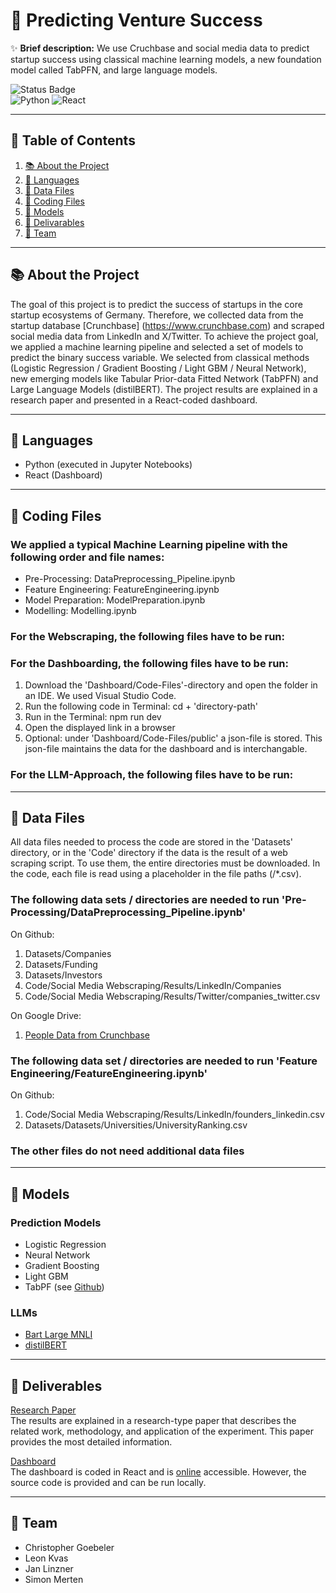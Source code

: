 # 🚀 Predicting Venture Success

✨ **Brief description:** We use Cruchbase and social media data to predict startup success using classical machine learning models, a new foundation model called TabPFN, and large language models.

![Status Badge](https://img.shields.io/badge/status-active-green.svg)  
![Python](https://img.shields.io/badge/python-3.12-blue)
![React](https://img.shields.io/badge/react-17.0.2-blue)

---

## 📖 Table of Contents

1. [📚 About the Project](#about-the-project)
2. [💬 Languages](#languages)
3. [🔢 Data Files](#data-files)
4. [🐍 Coding Files](#coding-files)
5. [🧠 Models](#models)
6. [📎 Delivarables](#delivarables)
7. [🧑 Team](#team)

---

## 📚 About the Project

The goal of this project is to predict the success of startups in the core startup ecosystems of Germany. Therefore, we collected data from the startup database [Crunchbase] (https://www.crunchbase.com) and scraped social media data from LinkedIn and X/Twitter. To achieve the project goal, we applied a machine learning pipeline and selected a set of models to predict the binary success variable. We selected from classical methods (Logistic Regression / Gradient Boosting / Light GBM / Neural Network), new emerging models like Tabular Prior-data Fitted Network (TabPFN) and Large Language Models (distilBERT). The project results are explained in a research paper and presented in a React-coded dashboard.

---

## 💬 Languages

* Python (executed in Jupyter Notebooks)
* React (Dashboard)

---

## 🐍 Coding Files

### We applied a typical Machine Learning pipeline with the following order and file names:

* Pre-Processing: DataPreprocessing_Pipeline.ipynb
* Feature Engineering: FeatureEngineering.ipynb
* Model Preparation: ModelPreparation.ipynb
* Modelling: Modelling.ipynb

### For the Webscraping, the following files have to be run:


### For the Dashboarding, the following files have to be run:

1. Download the 'Dashboard/Code-Files'-directory and open the folder in an IDE. We used Visual Studio Code.
2. Run the following code in Terminal: cd + 'directory-path'
3. Run in the Terminal: npm run dev
4. Open the displayed link in a browser
5. Optional: under 'Dashboard/Code-Files/public' a json-file is stored. This json-file maintains the data for the dashboard and is interchangable.

   
### For the LLM-Approach, the following files have to be run:




---

## 🔢 Data Files

All data files needed to process the code are stored in the 'Datasets' directory, or in the 'Code' directory if the data is the result of a web scraping script. To use them, the entire directories must be downloaded. In the code, each file is read using a placeholder in the file paths (/*.csv). 

### The following data sets / directories are needed to run 'Pre-Processing/DataPreprocessing_Pipeline.ipynb'

On Github:
1. Datasets/Companies
2. Datasets/Funding
3. Datasets/Investors
4. Code/Social Media Webscraping/Results/LinkedIn/Companies
5. Code/Social Media Webscraping/Results/Twitter/companies_twitter.csv

On Google Drive:
1. [People Data from Crunchbase](https://drive.google.com/file/d/1hDpWc7DjrCUaiS1QdBTeA14Yq5JOXwew/view?usp=share_link)

### The following data set / directories are needed to run 'Feature Engineering/FeatureEngineering.ipynb'

On Github:
1. Code/Social Media Webscraping/Results/LinkedIn/founders_linkedin.csv
2. Datasets/Datasets/Universities/UniversityRanking.csv

### The other files do not need additional data files

---

## 🧠 Models

### Prediction Models
* Logistic Regression
* Neural Network
* Gradient Boosting
* Light GBM
* TabPF (see [Github](https://github.com/PriorLabs/TabPFN))

### LLMs
* [Bart Large MNLI](https://huggingface.co/facebook/bart-large-mnli)
* [distilBERT](https://huggingface.co/docs/transformers/model_doc/distilbert)

---

## 📎 Deliverables

[Research Paper](LINK) <br>
The results are explained in a research-type paper that describes the related work, methodology, and application of the experiment. This paper provides the most detailed information.

[Dashboard](LINK) <br>
The dashboard is coded in React and is [online](link) accessible. However, the source code is provided and can be run locally. 

---

## 🧑 Team
* Christopher Goebeler
* Leon Kvas
* Jan Linzner
* Simon Merten

